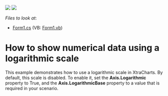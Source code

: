 <!-- default badges list -->
[![](https://img.shields.io/badge/Open_in_DevExpress_Support_Center-FF7200?style=flat-square&logo=DevExpress&logoColor=white)](https://supportcenter.devexpress.com/ticket/details/E941)
[![](https://img.shields.io/badge/📖_How_to_use_DevExpress_Examples-e9f6fc?style=flat-square)](https://docs.devexpress.com/GeneralInformation/403183)
<!-- default badges end -->
<!-- default file list -->
*Files to look at*:

* [Form1.cs](./CS/Form1.cs) (VB: [Form1.vb](./VB/Form1.vb))
<!-- default file list end -->
# How to show numerical data using a logarithmic scale


<p>This example demonstrates how to use a logarithmic scale in XtraCharts. By default, this scale is disabled. To enable it, set the <strong>Axis.Logarithmic</strong> property to True, and the <strong>Axis.LogarithmicBase</strong> property to a value that is required in your scenario.</p>

<br/>


